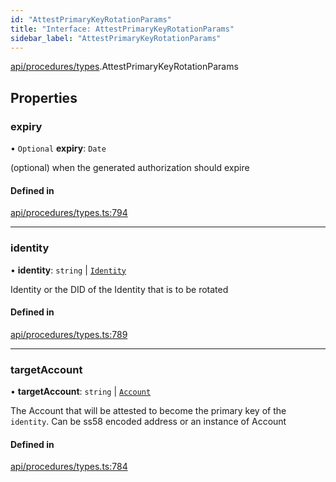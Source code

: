 ```yaml
---
id: "AttestPrimaryKeyRotationParams"
title: "Interface: AttestPrimaryKeyRotationParams"
sidebar_label: "AttestPrimaryKeyRotationParams"
---
```


[api/procedures/types](../../../../../modules/API/Procedures/Types/Types.md).AttestPrimaryKeyRotationParams

## Properties

### expiry

• `Optional` **expiry**: `Date`

(optional) when the generated authorization should expire

#### Defined in

[api/procedures/types.ts:794](https://github.com/PolymeshAssociation/polymesh-sdk/blob/fedc4714f/src/api/procedures/types.ts#L794)

___

### identity

• **identity**: `string` \| [`Identity`](../../../../../classes/API/Entities/Identity/Identity.md)

Identity or the DID of the Identity that is to be rotated

#### Defined in

[api/procedures/types.ts:789](https://github.com/PolymeshAssociation/polymesh-sdk/blob/fedc4714f/src/api/procedures/types.ts#L789)

___

### targetAccount

• **targetAccount**: `string` \| [`Account`](../../../../../classes/API/Entities/Account/Account.md)

The Account that will be attested to become the primary key of the `identity`. Can be ss58 encoded address or an instance of Account

#### Defined in

[api/procedures/types.ts:784](https://github.com/PolymeshAssociation/polymesh-sdk/blob/fedc4714f/src/api/procedures/types.ts#L784)

